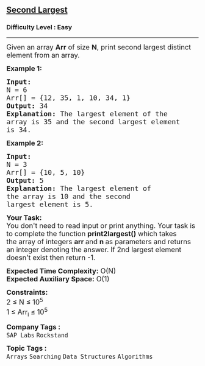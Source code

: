 <h2><a href="https://www.geeksforgeeks.org/problems/second-largest3735/1?itm_source=geeksforgeeks&itm_medium=article&itm_campaign=bottom_sticky_on_article">Second Largest</a></h2><h3>Difficulty Level : Easy</h3><hr><div class="problems_problem_content__Xm_eO"><p><span style="font-size: 18px;">Given an array <strong>Arr</strong> of size <strong>N</strong>, print second&nbsp;largest distinct element from an array.</span></p>
<p><span style="font-size: 18px;"><strong>Example 1:</strong></span></p>
<pre><span style="font-size: 18px;"><strong>Input:</strong> 
N = 6
Arr[] = {12, 35, 1, 10, 34, 1}
<strong>Output:</strong> 34
<strong>Explanation: </strong>The largest element of the 
array is 35 and the second largest element
is 34.</span></pre>
<p><span style="font-size: 18px;"><strong>Example 2:</strong></span></p>
<pre><span style="font-size: 18px;"><strong>Input:</strong> 
N = 3
Arr[] = {10, 5, 10}
<strong>Output:</strong> 5
<strong>Explanation: </strong>The largest element of 
the array is 10 and the second 
largest element is 5.</span></pre>
<p><span style="font-size: 18px;"><strong>Your Task:</strong><br>You don't need to read input or print anything. Your task is to complete the function&nbsp;<strong>print2largest()</strong>&nbsp;which takes the&nbsp;array of&nbsp;integers&nbsp;<strong>arr&nbsp;</strong>and&nbsp;<strong>n</strong><strong>&nbsp;</strong>as parameters and returns an integer denoting the answer. If 2nd largest element doesn't exist&nbsp;then return -1.</span></p>
<p><span style="font-size: 18px;"><strong>Expected Time Complexity:</strong>&nbsp;O(N)<br><strong>Expected Auxiliary Space:</strong>&nbsp;O(1)</span></p>
<p><span style="font-size: 18px;"><strong>Constraints:</strong><br>2 ≤ N ≤ 10<sup>5</sup><br>1 ≤ Arr<sub>i </sub>≤ 10<sup>5</sup></span></p></div><p><span style=font-size:18px><strong>Company Tags : </strong><br><code>SAP Labs</code>&nbsp;<code>Rockstand</code>&nbsp;<br><p><span style=font-size:18px><strong>Topic Tags : </strong><br><code>Arrays</code>&nbsp;<code>Searching</code>&nbsp;<code>Data Structures</code>&nbsp;<code>Algorithms</code>&nbsp;